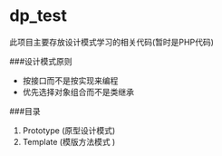 # dp_test
此项目主要存放设计模式学习的相关代码(暂时是PHP代码)

###设计模式原则
* 按接口而不是按实现来编程
* 优先选择对象组合而不是类继承

###目录
1. Prototype (原型设计模式)
1. Template (模版方法模式 )
